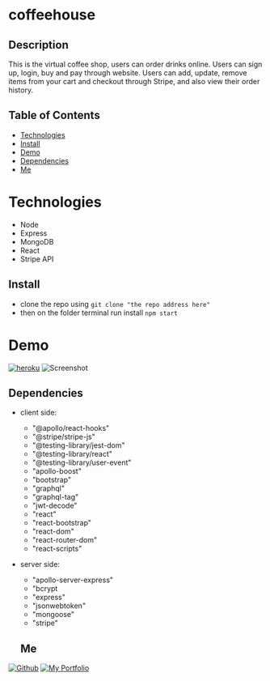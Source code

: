 # coffeehouse

## Description
This is the virtual coffee shop, users can order drinks online.
Users can sign up, login, buy and pay through website.
Users can add, update, remove items from your cart and checkout through Stripe, and also view their order history.

## Table of Contents

- [Technologies](#Technologies)
- [Install](#Install)
- [Demo](#Demo)
- [Dependencies](#Dependencies)
- [Me](#Me)

# Technologies
- Node
- Express
- MongoDB
- React
- Stripe API

## Install 
- clone the repo using
```git clone "the repo address here"```
- then on the folder terminal run install
```npm start```

# Demo
[![heroku](https://img.shields.io/badge/Heroku-App-52A55D.svg)](https://torabis-coffeehouse.herokuapp.com/)
![Screenshot](Capture.png)

## Dependencies
- client side:
    - "@apollo/react-hooks"
    - "@stripe/stripe-js"
    - "@testing-library/jest-dom"
    - "@testing-library/react"
    - "@testing-library/user-event"
    - "apollo-boost"
    - "bootstrap"
    - "graphql"
    - "graphql-tag"
    - "jwt-decode"
    - "react"
    - "react-bootstrap"
    - "react-dom"
    - "react-router-dom"
    - "react-scripts"

- server side:
    - "apollo-server-express"
    - "bcrypt
    - "express"
    - "jsonwebtoken"
    - "mongoose"
    - "stripe"


    ## Me
[![Github](https://img.shields.io/badge/Github-Torabis-52A55D.svg)](https://github.com/Torabis)  [![My Portfolio](https://img.shields.io/badge/My-Portfolio-blue.svg)](https://torabis.github.io/react-portfolio/#/home)
